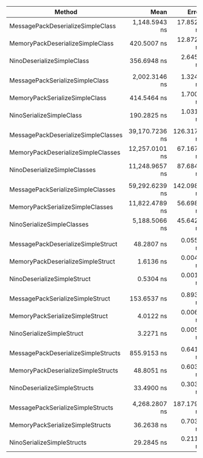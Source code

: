 
| Method                              | Mean           | Error       | StdDev      | Min            | Max            | Ratio | RatioSD | Payload |
|------------------------------------ |---------------:|------------:|------------:|---------------:|---------------:|------:|--------:|--------:|
| MessagePackDeserializeSimpleClass   |  1,148.5943 ns |  17.8527 ns |  11.8085 ns |  1,139.0573 ns |  1,173.6618 ns |  1.00 |    0.01 |       - |
| MemoryPackDeserializeSimpleClass    |    420.5007 ns |  12.8729 ns |   7.6604 ns |    415.1103 ns |    437.1265 ns |  0.37 |    0.01 |       - |
| NinoDeserializeSimpleClass          |    356.6948 ns |   2.6454 ns |   1.5742 ns |    355.0230 ns |    358.9928 ns |  0.31 |    0.00 |       - |
|                                     |                |             |             |                |                |       |         |         |
| MessagePackSerializeSimpleClass     |  2,002.3146 ns |   1.3240 ns |   0.7879 ns |  2,001.1621 ns |  2,003.4642 ns |  1.00 |    0.00 |    674B |
| MemoryPackSerializeSimpleClass      |    414.5464 ns |   1.7001 ns |   0.8892 ns |    413.5713 ns |    416.0362 ns |  0.21 |    0.00 |    730B |
| NinoSerializeSimpleClass            |    190.2825 ns |   1.0319 ns |   0.6141 ns |    189.3989 ns |    191.3875 ns |  0.10 |    0.00 |    738B |
|                                     |                |             |             |                |                |       |         |         |
| MessagePackDeserializeSimpleClasses | 39,170.7236 ns | 126.3171 ns |  66.0663 ns | 39,097.9411 ns | 39,277.8193 ns |  1.00 |    0.00 |       - |
| MemoryPackDeserializeSimpleClasses  | 12,257.0101 ns |  67.1677 ns |  44.4273 ns | 12,214.9843 ns | 12,343.1028 ns |  0.31 |    0.00 |       - |
| NinoDeserializeSimpleClasses        | 11,248.9657 ns |  87.6847 ns |  52.1798 ns | 11,193.1693 ns | 11,341.3696 ns |  0.29 |    0.00 |       - |
|                                     |                |             |             |                |                |       |         |         |
| MessagePackSerializeSimpleClasses   | 59,292.6239 ns | 142.0982 ns |  93.9892 ns | 59,131.9020 ns | 59,444.3359 ns |  1.00 |    0.00 | 19.75KB |
| MemoryPackSerializeSimpleClasses    | 11,822.4789 ns |  56.6987 ns |  33.7405 ns | 11,757.4730 ns | 11,872.7519 ns |  0.20 |    0.00 | 21.39KB |
| NinoSerializeSimpleClasses          |  5,188.5066 ns |  45.6429 ns |  27.1614 ns |  5,154.5782 ns |  5,231.3837 ns |  0.09 |    0.00 | 21.63KB |
|                                     |                |             |             |                |                |       |         |         |
| MessagePackDeserializeSimpleStruct  |     48.2807 ns |   0.0556 ns |   0.0291 ns |     48.2505 ns |     48.3365 ns |  1.00 |    0.00 |       - |
| MemoryPackDeserializeSimpleStruct   |      1.6136 ns |   0.0042 ns |   0.0022 ns |      1.6111 ns |      1.6183 ns |  0.03 |    0.00 |       - |
| NinoDeserializeSimpleStruct         |      0.5304 ns |   0.0012 ns |   0.0007 ns |      0.5296 ns |      0.5318 ns |  0.01 |    0.00 |       - |
|                                     |                |             |             |                |                |       |         |         |
| MessagePackSerializeSimpleStruct    |    153.6537 ns |   0.8933 ns |   0.5909 ns |    152.7751 ns |    154.5303 ns |  1.00 |    0.01 |     16B |
| MemoryPackSerializeSimpleStruct     |      4.0122 ns |   0.0062 ns |   0.0041 ns |      4.0028 ns |      4.0168 ns |  0.03 |    0.00 |     16B |
| NinoSerializeSimpleStruct           |      3.2271 ns |   0.0057 ns |   0.0030 ns |      3.2217 ns |      3.2319 ns |  0.02 |    0.00 |     16B |
|                                     |                |             |             |                |                |       |         |         |
| MessagePackDeserializeSimpleStructs |    855.9153 ns |   0.6412 ns |   0.3353 ns |    855.4707 ns |    856.4600 ns |  1.00 |    0.00 |       - |
| MemoryPackDeserializeSimpleStructs  |     48.8051 ns |   0.6039 ns |   0.3593 ns |     48.4396 ns |     49.3680 ns |  0.06 |    0.00 |       - |
| NinoDeserializeSimpleStructs        |     33.4900 ns |   0.3035 ns |   0.1806 ns |     33.2976 ns |     33.8873 ns |  0.04 |    0.00 |       - |
|                                     |                |             |             |                |                |       |         |         |
| MessagePackSerializeSimpleStructs   |  4,268.2807 ns | 187.1797 ns | 123.8078 ns |  4,137.8412 ns |  4,484.2037 ns | 1.001 |    0.04 |    483B |
| MemoryPackSerializeSimpleStructs    |     36.2638 ns |   0.7035 ns |   0.4654 ns |     35.7722 ns |     37.0379 ns | 0.009 |    0.00 |    484B |
| NinoSerializeSimpleStructs          |     29.2845 ns |   0.2110 ns |   0.1396 ns |     29.1213 ns |     29.5252 ns | 0.007 |    0.00 |    486B |